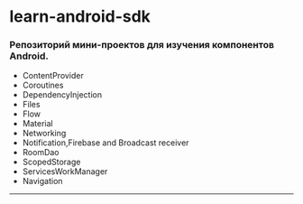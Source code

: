 # learn-android-sdk
### Репозиторий мини-проектов для изучения компонентов Android.
 - ContentProvider
 - Coroutines
 - DependencyInjection
 - Files
 - Flow
 - Material
 - Networking
 - Notification,Firebase and Broadcast receiver
 - RoomDao
 - ScopedStorage
 - ServicesWorkManager
 - Navigation
 * * *



